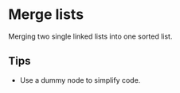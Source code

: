 # Merge lists

Merging two single linked lists into one sorted list.

## Tips

- Use a dummy node to simplify code.


